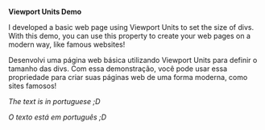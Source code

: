 **Viewport Units Demo**

I developed a basic web page using Viewport Units to set the size of divs. With this demo, you can use this property to create your web pages on a modern way, like
famous websites!

Desenvolvi uma página web básica utilizando Viewport Units para definir o tamanho das divs. Com essa demonstração, você pode usar essa propriedade para criar suas páginas web de uma forma moderna, como sites famosos!

*The text is in portuguese ;D*

*O texto está em português ;D*
